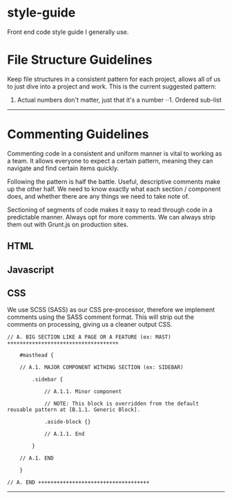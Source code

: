 style-guide
===========

Front end code style guide I generally use.

# File Structure Guidelines

Keep file structures in a consistent pattern for each project, allows all of us to just dive into a project and work. This is the current suggested pattern:

1. Actual numbers don't matter, just that it's a number
⋅⋅1. Ordered sub-list
 

- - -

# Commenting Guidelines

Commenting code in a consistent and uniform manner is vital to working as a team. It allows everyone to expect a certain pattern, meaning they can navigate and find certain items quickly.

Following the pattern is half the battle. Useful, descriptive comments make up the other half. We need to know exactly what each section / component does, and whether there are any things we need to take note of.

Sectioning of segments of code makes it easy to read through code in a predictable manner. Always opt for more comments. We can always strip them out with Grunt.js on production sites. 

## HTML

## Javascript

## CSS

We use SCSS (SASS) as our CSS pre-processor, therefore we implement comments using the SASS comment format. This will strip out the comments on processing, giving us a cleaner output CSS.

    // A. BIG SECTION LIKE A PAGE OR A FEATURE (ex: MAST) ++++++++++++++++++++++++++++++++++++
    
        #masthead {
    
        // A.1. MAJOR COMPONENT WITHING SECTION (ex: SIDEBAR)
        
            .sidebar {
            
                // A.1.1. Minor component
                
                // NOTE: This block is overridden from the default reusable pattern at [B.1.1. Generic Block]. 
                
                .aside-block {}
                
                // A.1.1. End
            
            }
        
        // A.1. END
        
        }
    
    // A. END ++++++++++++++++++++++++++++++++++++

- - -
